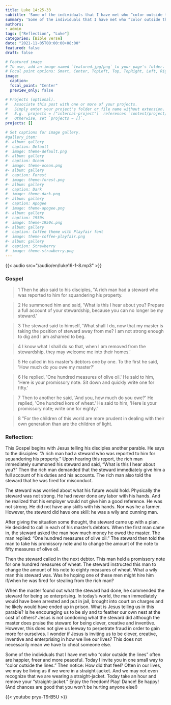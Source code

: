 ```yaml
---
title: Luke 14:25-33
subtitle: 'Some of the individuals that I have met who “color outside the lines” often are happier, freer and more peaceful.  Today I invite you in one small way to “color outside the lines.”  Then notice: How did that feel?  Often in our lives, we may be living as if we were in a straight-jacket.  And we may not even recognize that we are wearing a straight-jacket.  Today take an hour and remove your “straight-jacket.”  Enjoy the freedom!  Play!  Dance!  Be happy! '
summary: 'Some of the individuals that I have met who “color outside the lines” often are happier, freer and more peaceful.  Today I invite you in one small way to “color outside the lines.”  Then notice: How did that feel?  Often in our lives, we may be living as if we were in a straight-jacket.  And we may not even recognize that we are wearing a straight-jacket.  Today take an hour and remove your “straight-jacket.”  Enjoy the freedom!  Play!  Dance!  Be happy! '
authors:
- admin
tags: ["Reflection", "Luke"]
categories: [Bible verse]
date: "2021-11-05T00:00:00+08:00"
featured: false
draft: false

# Featured image
# To use, add an image named `featured.jpg/png` to your page's folder.
# Focal point options: Smart, Center, TopLeft, Top, TopRight, Left, Right, BottomLeft, Bottom, BottomRight
image:
  caption:
  focal_point: "Center"
  preview_only: false

# Projects (optional).
#   Associate this post with one or more of your projects.
#   Simply enter your project's folder or file name without extension.
#   E.g. `projects = ["internal-project"]` references `content/project/deep-learning/index.md`.
#   Otherwise, set `projects = []`.
projects: []

# Set captions for image gallery.
#gallery_item:
#- album: gallery
#  caption: Default
#  image: theme-default.png
#- album: gallery
#  caption: Ocean
#  image: theme-ocean.png
#- album: gallery
#  caption: Forest
#  image: theme-forest.png
#- album: gallery
#  caption: Dark
#  image: theme-dark.png
#- album: gallery
#  caption: Apogee
#  image: theme-apogee.png
#- album: gallery
#  caption: 1950s
#  image: theme-1950s.png
#- album: gallery
#  caption: Coffee theme with Playfair font
#  image: theme-coffee-playfair.png
#- album: gallery
#  caption: Strawberry
#  image: theme-strawberry.png
---
```


{{< audio src="/audio/en/luke16-1-8.mp3" >}}

### Gospel
> 1 Then he also said to his disciples, "A rich man had a steward who was reported to him for squandering his property.

> 2 He summoned him and said, 'What is this I hear about you? Prepare a full account of your stewardship, because you can no longer be my steward.'

> 3 The steward said to himself, 'What shall I do, now that my master is taking the position of steward away from me? I am not strong enough to dig and I am ashamed to beg.

> 4 I know what I shall do so that, when I am removed from the stewardship, they may welcome me into their homes.'

> 5 He called in his master's debtors one by one. To the first he said, 'How much do you owe my master?'

> 6 He replied, 'One hundred measures of olive oil.' He said to him, 'Here is your promissory note. Sit down and quickly write one for fifty.'

> 7 Then to another he said, 'And you, how much do you owe?' He replied, 'One hundred kors of wheat.' He said to him, 'Here is your promissory note; write one for eighty.'

> 8 "For the children of this world are more prudent in dealing with their own generation than are the children of light.

### Reflection:
This Gospel begins with Jesus telling his disciples another parable.  He says to the disciples: “A rich man had a steward who was reported to him for squandering his property.”  Upon hearing this report, the rich man immediately summoned his steward and said, “What is this I hear about you?”  Then the rich man demanded that the steward immediately give him a full account of his duties and his accounts.  The rich man also told the steward that he was fired for misconduct.     

The steward was worried about what his future would hold.  Physically the steward was not strong.  He had never done any labor with his hands.  And he realized that his employer would not give him a good reference.  He was not strong.  He did not have any skills with his hands.  Nor was he a farmer.  However, the steward did have one skill: he was a wily and cunning man.

After giving the situation some thought, the steward came up with a plan.  He decided to call in each of his master’s debtors.  When the first man came in, the steward asked the man how much money he owed the master.   The man replied: “One hundred measures of olive oil.”  The steward then told the man to take his promissory note and to change the amount of the note to fifty measures of olive oil.

Then the steward called in the next debtor.  This man held a promissory note for one hundred measures of wheat.  The steward instructed this man to change the amount of his note to eighty measures of wheat.  What a wily man this steward was.  Was he hoping one of these men might hire him if/when he was fired for stealing from the rich man?

When the master found out what the steward had done, he commended the steward for being so enterprising.  In today’s world, the man immediately would have been arrested and put in jail, brought into court on charges and he likely would have ended up in prison.  What is Jesus telling us in this parable?  Is he encouraging us to be sly and to feather our own nest at the cost of others?  Jesus is not condoning what the steward did although the master does praise the steward for being clever, creative and inventive.  However, this does not give us leeway to perpetrate fraud in order to gain more for ourselves.  I wonder if Jesus is inviting us to be clever, creative, inventive and enterprising in how we live our lives?  This does not necessarily mean we have to cheat someone else.

Some of the individuals that I have met who “color outside the lines” often are happier, freer and more peaceful.  Today I invite you in one small way to “color outside the lines.”  Then notice: How did that feel?  Often in our lives, we may be living as if we were in a straight-jacket.  And we may not even recognize that we are wearing a straight-jacket.  Today take an hour and remove your “straight-jacket.”  Enjoy the freedom!  Play!  Dance!  Be happy!  (And chances are good that you won’t be hurting anyone else!)

{{< youtube pryu-T9rB5U >}}

